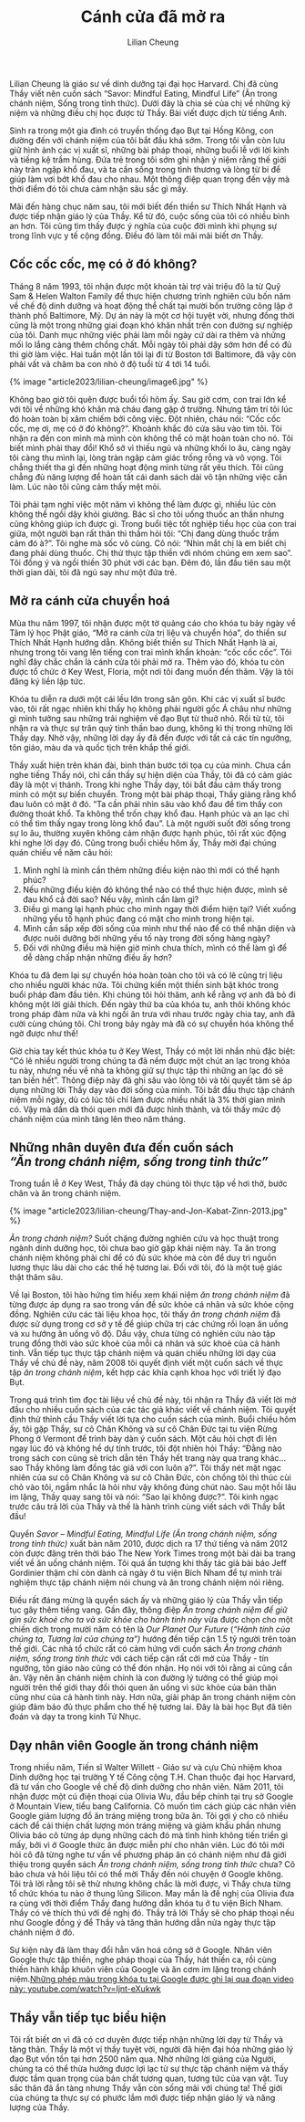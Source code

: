 ﻿---
title: Cánh cửa đã mở ra
author: Lilian Cheung
---

<!-- ## cánh cửa đã mở ra: một cuộc sống bình an và ý nghĩa -->

<p class="editors-preface">Lilian Cheung là giáo sư về dinh dưỡng tại đại học Harvard. Chị đã cùng Thầy viết nên cuốn sách “Savor: Mindful Eating, Mindful Life” (Ăn trong chánh niệm, Sống trong tỉnh thức). Dưới đây là chia sẻ của chị về những kỷ niệm và những điều chị học được từ Thầy. Bài viết được dịch từ tiếng Anh.</p>

Sinh ra trong một gia đình có truyền thống đạo Bụt tại Hồng Kông, con đường đến với chánh niệm của tôi bắt đầu khá sớm. Trong tôi vẫn còn lưu giữ hình ảnh các vị xuất sĩ, những bài pháp thoại, những buổi lễ với lời kinh và tiếng kệ trầm hùng. Đứa trẻ trong tôi sớm ghi nhận ý niệm rằng thế giới này tràn ngập khổ đau, và ta cần sống trong tình thương và lòng từ bi để giúp làm vơi bớt khổ đau cho nhau. Một thông điệp quan trọng đến vậy mà thời điểm đó tôi chưa cảm nhận sâu sắc gì mấy.

Mãi đến hàng chục năm sau, tôi mới biết đến thiền sư Thích Nhất Hạnh và được tiếp nhận giáo lý của Thầy. Kể từ đó, cuộc sống của tôi có nhiều bình an hơn. Tôi cũng tìm thấy được ý nghĩa của cuộc đời mình khi phụng sự trong lĩnh vực y tế cộng đồng. Điều đó làm tôi mãi mãi biết ơn Thầy.

## Cốc cốc cốc, mẹ có ở đó không?

Tháng 8 năm 1993, tôi nhận được một khoản tài trợ vài triệu đô la từ Quỹ Sam & Helen Walton Family để thực hiện chương trình nghiên cứu bốn năm về chế độ dinh dưỡng và hoạt động thể chất tại mười bốn trường công lập ở thành phố Baltimore, Mỹ. Dự án này là một cơ hội tuyệt vời, nhưng đồng thời cũng là một trong những giai đoạn khó khăn nhất trên con đường sự nghiệp của tôi. Danh mục những việc phải làm mỗi ngày cứ dài ra thêm và những mối lo lắng càng thêm chồng chất. Mỗi ngày tôi phải dậy sớm hơn để có đủ thì giờ làm việc. Hai tuần một lần tôi lại đi từ Boston tới Baltimore, đã vậy còn phải vất vả chăm ba con nhỏ ở độ tuổi từ 4 tới 14 tuổi.

{% image "article2023/lilian-cheung/image6.jpg" %}

Không bao giờ tôi quên được buổi tối hôm ấy. Sau giờ cơm, con trai lớn kể với tôi về những khó khăn mà cháu đang gặp ở trường. Nhưng tâm trí tôi lúc đó hoàn toàn bị xâm chiếm bởi công việc. Đột nhiên, cháu nói: “Cốc cốc cốc, mẹ ơi, mẹ có ở đó không?”. Khoảnh khắc đó cứa sâu vào tim tôi. Tôi nhận ra đến con mình mà mình còn không thể có mặt hoàn toàn cho nó. Tôi biết mình phải thay đổi! Khổ sở vì thiếu ngủ và những khối lo âu, càng ngày tôi càng thu mình lại, lòng tràn ngập cảm giác trống rỗng và vô vọng. Tôi chẳng thiết tha gì đến những hoạt động mình từng rất yêu thích. Tôi cũng chẳng đủ năng lượng để hoàn tất cái danh sách dài vô tận những việc cần làm. Lúc nào tôi cũng cảm thấy mệt mỏi.

Tôi phải tạm nghỉ việc một năm vì không thể làm được gì, nhiều lúc còn không thể ngồi dậy khỏi giường. Bác sĩ cho tôi uống thuốc an thần nhưng cũng không giúp ích được gì. Trong buổi tiệc tốt nghiệp tiểu học của con trai giữa, một người bạn rất thân thì thầm hỏi tôi: “Chị đang dùng thuốc trầm cảm đó à?”. Tôi nghe mà sốc vô cùng. Cô nói: “Nhìn mắt chị là em biết chị đang phải dùng thuốc. Chị thử thực tập thiền với nhóm chúng em xem sao”. Tôi đồng ý và ngồi thiền 30 phút với các bạn. Đêm đó, lần đầu tiên sau một thời gian dài, tôi đã ngủ say như một đứa trẻ. 

## Mở ra cánh cửa chuyển hoá

Mùa thu năm 1997, tôi nhận được một tờ quảng cáo cho khóa tu bảy ngày về Tâm lý học Phật giáo, “Mở ra cánh cửa trị liệu và chuyển hóa”, do thiền sư Thích Nhất Hạnh hướng dẫn. Không biết thiền sư Thích Nhất Hạnh là ai, nhưng trong tôi vang lên tiếng con trai mình khẩn khoản: “cốc cốc cốc”. Tôi nghĩ đây chắc chắn là cánh cửa tôi phải mở ra. Thêm vào đó, khóa tu còn được tổ chức ở Key West, Floria, một nơi tôi đang muốn đến thăm. Vậy là tôi đăng ký liền lập tức.

Khóa tu diễn ra dưới một cái lều lớn trong sân gôn. Khi các vị xuất sĩ bước vào, tôi rất ngạc nhiên khi thấy họ không phải người gốc Á châu như những gì mình tưởng sau những trải nghiệm về đạo Bụt từ thuở nhỏ. Rồi từ từ, tôi nhận ra và thực sự trân quý tinh thần bao dung, không kì thị trong những lời Thầy dạy. Nhờ vậy, những lời dạy ấy đã đến được với tất cả các tín ngưỡng, tôn giáo, màu da và quốc tịch trên khắp thế giới.

Thầy xuất hiện trên khán đài, bình thản bước tới tọa cụ của mình. Chưa cần nghe tiếng Thầy nói, chỉ cần thấy sự hiện diện của Thầy, tôi đã có cảm giác đây là một vị thánh. Trong khi nghe Thầy dạy, tôi bắt đầu cảm thấy trong mình có một sự biến chuyển. Trong một bài pháp thoại, Thầy giảng rằng khổ đau luôn có mặt ở đó. “Ta cần phải nhìn sâu vào khổ đau để tìm thấy con đường thoát khổ. Ta không thể trốn chạy khổ đau. Hạnh phúc và an lạc chỉ có thể tìm thấy ngay trong lòng khổ đau”. Là một người suốt đời sống trong sự lo âu, thường xuyên không cảm nhận được hạnh phúc, tôi rất xúc động khi nghe lời dạy đó. Cũng trong buổi chiều hôm ấy, Thầy mời đại chúng quán chiếu về năm câu hỏi:

1. Mình nghĩ là mình cần thêm những điều kiện nào thì mới có thể hạnh phúc?
2. Nếu những điều kiện đó không thể nào có thể thực hiện được, mình sẽ đau khổ cả đời sao? Nếu vậy, mình cần làm gì?
3. Điều gì mang lại hạnh phúc cho mình ngay thời điểm hiện tại? Viết xuống những yếu tố hạnh phúc đang có mặt cho mình trong hiện tại.
4. Mình cần sắp xếp đời sống của mình như thế nào để có thể nhận diện và được nuôi dưỡng bởi những yếu tố này trong đời sống hàng ngày?
5. Đối với những điều mà hiện giờ mình chưa thích, mình có thể làm gì để dễ dàng chấp nhận những điều ấy hơn?

Khóa tu đã đem lại sự chuyển hóa hoàn toàn cho tôi và có lẽ cũng trị liệu cho nhiều người khác nữa. Tôi chứng kiến một thiền sinh bật khóc trong buổi pháp đàm đầu tiên. Khi chúng tôi hỏi thăm, anh kể rằng vợ anh đã bỏ đi không một lời giải thích. Đến ngày thứ ba của khóa tu, anh thôi không khóc trong pháp đàm nữa và khi ngồi ăn trưa với nhau trước ngày chia tay, anh đã cười cùng chúng tôi. Chỉ trong bảy ngày mà đã có sự chuyển hóa không thể ngờ được như thế!

Giờ chia tay kết thúc khóa tu ở Key West, Thầy có một lời nhắn nhủ đặc biệt: “Có lẽ nhiều người trong chúng ta đã nếm được một chút an lạc trong khóa tu này, nhưng nếu về nhà ta không giữ sự thực tập thì những an lạc đó sẽ tan biến hết”. Thông điệp này đã ghi sâu vào lòng tôi và tôi quyết tâm sẽ áp dụng những lời Thầy dạy vào đời sống của mình. Tôi bắt đầu thực tập chánh niệm mỗi ngày, dù có lúc tôi chỉ làm được nhiều nhất là 3% thời gian mình có. Vậy mà dần dà thói quen mới đã được hình thành, và tôi thấy mức độ chánh niệm của mình tăng lên theo năm tháng.

## Những nhân duyên đưa đến cuốn sách<br/>*“Ăn trong chánh niệm, sống trong tỉnh thức”*

Trong tuần lễ ở Key West, Thầy đã dạy chúng tôi thực tập về hơi thở, bước chân và ăn trong chánh niệm.

{% image "article2023/lilian-cheung/Thay-and-Jon-Kabat-Zinn-2013.jpg" %}

*Ăn trong chánh niệm?* Suốt chặng đường nghiên cứu và học thuật trong ngành dinh dưỡng học, tôi chưa bao giờ gặp khái niệm này. Ta ăn trong chánh niệm không phải chỉ để có đủ sức khỏe mà còn để duy trì nguồn lương thực lâu dài cho các thế hệ tương lai. Đối với tôi, đó là một tuệ giác thật thâm sâu.

Về lại Boston, tôi hào hứng tìm hiểu xem khái niệm *ăn trong chánh niệm* đã từng được áp dụng ra sao trong vấn đề sức khỏe cá nhân và sức khỏe cộng đồng. Nghiên cứu các tài liệu khoa học, tôi thấy *ăn trong chánh niệm* đã được sử dụng trong cơ sở y tế để giúp chữa trị các chứng rối loạn ăn uống và xu hướng ăn uống vô độ. Dầu vậy, chưa từng có nghiên cứu nào tập trung đồng thời vào sức khoẻ của mỗi cá nhân và sức khoẻ của cả hành tinh. Vẫn tiếp tục thực tập chánh niệm và quán chiếu những lời dạy của Thầy về chủ đề này, năm 2008 tôi quyết định viết một cuốn sách về thực tập *ăn trong chánh niệm*, kết hợp các khía cạnh khoa học với triết lý đạo Bụt.

Trong quá trình tìm đọc tài liệu về chủ đề này, tôi nhận ra Thầy đã viết lời mở đầu cho nhiều cuốn sách của các tác giả khác viết về chánh niệm. Tôi quyết định thử thỉnh cầu Thầy viết lời tựa cho cuốn sách của mình. Buổi chiều hôm ấy, tôi gặp Thầy, sư cô Chân Không và sư cô Chân Đức tại tu viện Rừng Phong ở Vermont để trình bày dàn ý cuốn sách. Một câu hỏi chợt đi lên ngay lúc đó và không hề dự tính trước, tôi đột nhiên hỏi Thầy: “Đằng nào trong sách con cũng sẽ trích dẫn tên Thầy hết trang này qua trang khác… sao Thầy không làm đồng tác giả với con luôn ạ?”. Tôi thấy nét mặt ngạc nhiên của sư cô Chân Không và sư cô Chân Đức, còn chồng tôi thì thúc cùi chỏ vào tôi, ngầm nhắc là hỏi như vậy không đúng chút nào. Sau một hồi lâu im lặng, Thầy quay sang tôi và nói: “Sao lại không được?”. Tôi kinh ngạc trước câu trả lời của Thầy và thế là hành trình cùng viết sách với Thầy bắt đầu! 

Quyển *Savor – Mindful Eating, Mindful Life (Ăn trong chánh niệm, sống trong tỉnh thức)* xuất bản năm 2010, được dịch ra 17 thứ tiếng và năm 2012 còn được đăng trên thời báo The New York Times trong một bài dài ba trang viết về ăn uống chánh niệm. Tôi quá ấn tượng khi thấy tác giả bài báo Jeff Gordinier thậm chí còn dành cả ngày ở tu viện Bích Nham để tự mình trải nghiệm thực tập chánh niệm nói chung và ăn trong chánh niệm nói riêng.

<!-- {% image "article2023/lilian-cheung/image3.jpg" %} -->

Điều rất đáng mừng là quyển sách ấy và những giáo lý của Thầy vẫn tiếp tục gây thêm tiếng vang. Gần đây, thông điệp *Ăn trong chánh niệm để giữ gìn sức khoẻ cho ta và sức khỏe cho hành tinh này* vừa được chọn cho một chiến dịch trong mười năm có tên là *Our Planet Our Future* (*“Hành tinh của chúng ta, Tương lai của chúng ta”)* hướng đến tiếp cận 1.5 tỷ người trên toàn thế giới. Các nhà tổ chức rất có cảm hứng với cuốn sách *Ăn trong chánh niệm, sống trong tỉnh thức* với cách tiếp cận rất cởi mở của Thầy - tín ngưỡng, tôn giáo nào cũng có thể đón nhận. Họ nói với tôi rằng ai cũng cần ăn. Vậy nên ăn chánh niệm chính là con đường lý tưởng có thể giúp mọi người trên thế giới thay đổi thói quen ăn uống vì sức khỏe của bản thân cũng như của cả hành tinh này. Hơn nữa, giải pháp ăn trong chánh niệm còn giúp đảm bảo đủ thực phẩm cho thế hệ tương lai. Đây là bài học Bụt đã tiên đoán và dạy ta trong kinh Tử Nhục.

## Dạy nhân viên Google ăn trong chánh niệm

Trong nhiều năm, Tiến sĩ Walter Willett - Giáo sư và cựu Chủ nhiệm khoa Dinh dưỡng học tại trường Y tế Công cộng T.H. Chan thuộc đại học Harvard, đã tư vấn cho Google về chế độ dinh dưỡng cho nhân viên. Năm 2011, tôi nhận được một cú điện thoại của Olivia Wu, đầu bếp chính tại trụ sở Google ở Mountain View, tiểu bang California. Cô muốn tìm cách giúp các nhân viên Google giảm lượng đồ ăn tráng miệng trong bữa ăn. Tôi gợi ý cho cô nhiều cách để cải thiện chất lượng món tráng miệng và giảm khẩu phần nhưng Olivia báo cô từng áp dụng những cách đó mà tình hình không tiến triển gì mấy, bởi vì ở Google thức ăn được miễn phí cho nhân viên. Lúc đó tôi mới hỏi cô đã từng nghe tư vấn về phương pháp ăn có chánh niệm như đã giới thiệu trong quyển sách *Ăn trong chánh niệm, sống trong tỉnh thức* chưa? Cô bảo chưa và hỏi liệu tôi có thể mời Thầy đến nói chuyện ở Google không. Tôi trả lời rằng tôi sẽ thử nhưng không chắc là mời được, vì Thầy chưa từng tổ chức khóa tu nào ở thung lũng Silicon. May mắn là đề nghị của Olivia đưa ra cùng với thời điểm Thầy đang hướng dẫn khóa tu ở tu viện Bích Nham. Thầy có vẻ thích thú với đề nghị đó. Thầy trả lời Thầy sẽ cho pháp thoại nếu như Google đồng ý để Thầy và tăng thân hướng dẫn nửa ngày thực tập chánh niệm ở đó. 

<!-- {% image "article2023/lilian-cheung/image5.jpg" %} -->

Sự kiện này đã làm thay đổi hẳn văn hoá công sở ở Google. Nhân viên Google thực tập thiền, nghe pháp thoại của Thầy, hát thiền ca, rồi cùng thiền hành khắp khuôn viên của Google và ăn cơm im lặng trong chánh niệm.<a class="note" href="https://www.youtube.com/watch?v=Ijnt-eXukwk">Những phép màu trong khóa tu tại Google được ghi lại qua đoạn video này: youtube.com/watch?v=Ijnt-eXukwk</a>

## Thầy vẫn tiếp tục biểu hiện

Tôi rất biết ơn vì đã có cơ duyên được tiếp nhận những lời dạy từ Thầy và tăng thân. Thầy là một vị thầy tuyệt vời, người đã hiện đại hóa những giáo lý đạo Bụt vốn tồn tại hơn 2500 năm qua. Nhờ những lời giảng của Người, chúng ta có thể thừa hưởng được lợi lạc từ sự thực tập chánh niệm và thấy được tầm quan trọng của bản chất tương quan, tương tức của vạn vật. Tuy sắc thân đã ẩn tàng nhưng Thầy vẫn còn sống mãi với chúng ta! Thế giới của chúng ta thực sự có phước lắm mới được tiếp nhận giáo lý và năng lượng của Thầy.
